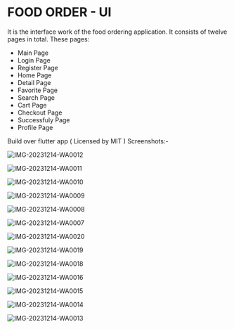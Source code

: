 # FOOD ORDER - UI
It is the interface work of the food ordering application. It consists of twelve pages in total. These pages:
- Main Page
- Login Page
- Register Page
- Home Page
- Detail Page
- Favorite Page
- Search Page
- Cart Page
- Checkout Page
- Successfuly Page
- Profile Page

Build over flutter app ( Licensed by MIT )
Screenshots:- 

![IMG-20231214-WA0012](https://github.com/naman8989/flutter_app/assets/108067200/874333d7-6f9f-468a-b5ea-0c539a6526d8)



![IMG-20231214-WA0011](https://github.com/naman8989/flutter_app/assets/108067200/85cc2fa6-342c-48e7-a47f-6e368e704e1b)



![IMG-20231214-WA0010](https://github.com/naman8989/flutter_app/assets/108067200/1613fd38-b3be-457f-baf5-b08941555708)



![IMG-20231214-WA0009](https://github.com/naman8989/flutter_app/assets/108067200/94aa3d5f-aaa7-459a-ad84-a75ef0c73cba)



![IMG-20231214-WA0008](https://github.com/naman8989/flutter_app/assets/108067200/a52e1fc4-8950-4edd-bf6a-ce360bf96e47)



![IMG-20231214-WA0007](https://github.com/naman8989/flutter_app/assets/108067200/202dd171-9c49-40ba-b8be-e06e3c8e8d4a)



![IMG-20231214-WA0020](https://github.com/naman8989/flutter_app/assets/108067200/b9848bdb-e523-4cf8-85d4-9c8ce8f20d3e)



![IMG-20231214-WA0019](https://github.com/naman8989/flutter_app/assets/108067200/025c0067-f1f5-417a-b29a-91f4acf053ef)



![IMG-20231214-WA0018](https://github.com/naman8989/flutter_app/assets/108067200/1bbc0b67-37cf-4e42-b3c1-7e944b258883)



![IMG-20231214-WA0016](https://github.com/naman8989/flutter_app/assets/108067200/241b8324-1624-4389-be91-00d8cbc39765)



![IMG-20231214-WA0015](https://github.com/naman8989/flutter_app/assets/108067200/67338a2a-4bee-4b03-9366-f1f08a070bff)



![IMG-20231214-WA0014](https://github.com/naman8989/flutter_app/assets/108067200/7118906c-b269-4291-8279-fef8bbe140d2)



![IMG-20231214-WA0013](https://github.com/naman8989/flutter_app/assets/108067200/62cee74b-6a2e-4e44-88ec-e10699b71db2)
